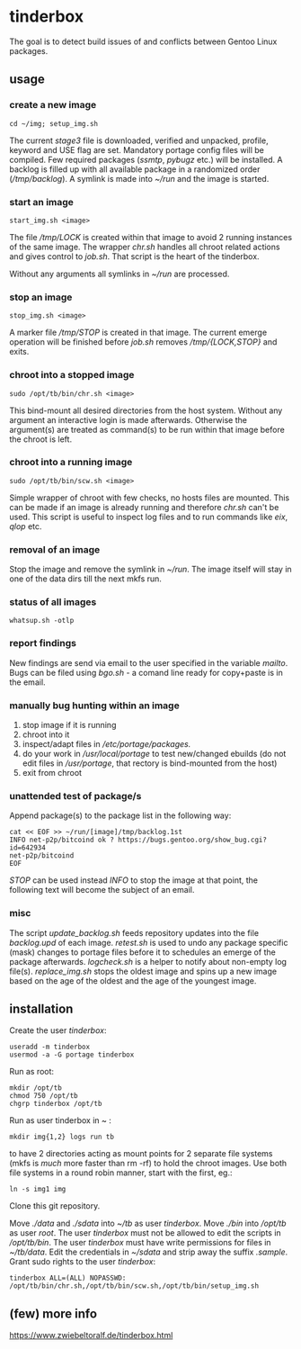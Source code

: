 # tinderbox
The goal is to detect build issues of and conflicts between Gentoo Linux packages.

## usage
### create a new image

    cd ~/img; setup_img.sh

The current *stage3* file is downloaded, verified and unpacked, profile, keyword and USE flag are set.
Mandatory portage config files will be compiled.
Few required packages (*ssmtp*, *pybugz* etc.) will be installed.
A backlog is filled up with all available package in a randomized order (*/tmp/backlog*).
A symlink is made into *~/run* and the image is started.

### start an image
    
    start_img.sh <image>

The file */tmp/LOCK* is created within that image to avoid 2 running instances of the same image.
The wrapper *chr.sh* handles all chroot related actions and gives control to *job.sh*.
That script is the heart of the tinderbox.

Without any arguments all symlinks in *~/run* are processed.

### stop an image

    stop_img.sh <image>

A marker file */tmp/STOP* is created in that image.
The current emerge operation will be finished before *job.sh* removes */tmp/{LOCK,STOP}* and exits.

### chroot into a stopped image
    
    sudo /opt/tb/bin/chr.sh <image>

This bind-mount all desired directories from the host system. Without any argument an interactive login is made afterwards. Otherwise the argument(s) are treated as command(s) to be run within that image before the chroot is left.

### chroot into a running image
    
    sudo /opt/tb/bin/scw.sh <image>

Simple wrapper of chroot with few checks, no hosts files are mounted. This can be made if an image is already running and therefore *chr.sh* can't be used. This script is useful to inspect log files and to run commands like *eix*, *qlop* etc.

### removal of an image
Stop the image and remove the symlink in *~/run*.
The image itself will stay in one of the data dirs till the next mkfs run.

### status of all images

    whatsup.sh -otlp

### report findings
New findings are send via email to the user specified in the variable *mailto*.
Bugs can be filed using *bgo.sh* - a comand line ready for copy+paste is in the email.

### manually bug hunting within an image
1. stop image if it is running
2. chroot into it
3. inspect/adapt files in */etc/portage/packages.*
4. do your work in */usr/local/portage* to test new/changed ebuilds (do not edit files in */usr/portage*, that rectory is bind-mounted from the host)
5. exit from chroot

### unattended test of package/s
Append package(s) to the package list in the following way:
    
    cat << EOF >> ~/run/[image]/tmp/backlog.1st
    INFO net-p2p/bitcoind ok ? https://bugs.gentoo.org/show_bug.cgi?id=642934
    net-p2p/bitcoind
    EOF

*STOP* can be used instead *INFO* to stop the image at that point, the following text will become the subject of an email.

### misc
The script *update_backlog.sh* feeds repository updates into the file *backlog.upd* of each image. *retest.sh* is used to undo any package specific (mask) changes to portage files before it to schedules an emerge of the package afterwards. *logcheck.sh* is a helper to notify about non-empty log file(s). *replace_img.sh* stops the oldest image and spins up a new image based on the age of the oldest and the age of the youngest image.

## installation
Create the user *tinderbox*:

    useradd -m tinderbox
    usermod -a -G portage tinderbox

Run as root:

    mkdir /opt/tb
    chmod 750 /opt/tb
    chgrp tinderbox /opt/tb

Run as user tinderbox in ~ :

    mkdir img{1,2} logs run tb

to have 2 directories acting as mount points for 2 separate file systems (mkfs is *much* more faster than rm -rf) to hold the chroot images. Use both file systems in a round robin manner, start with the first, eg.:

    ln -s img1 img

Clone this git repository.

Move *./data* and *./sdata* into *~/tb* as user *tinderbox*.
Move *./bin* into */opt/tb* as user *root*.
The user *tinderbox* must not be allowed to edit the scripts in */opt/tb/bin*.
The user *tinderbox* must have write permissions for files in *~/tb/data*.
Edit the credentials in *~/sdata* and strip away the suffix *.sample*.
Grant sudo rights to the user *tinderbox*:

    tinderbox ALL=(ALL) NOPASSWD: /opt/tb/bin/chr.sh,/opt/tb/bin/scw.sh,/opt/tb/bin/setup_img.sh

## (few) more info
https://www.zwiebeltoralf.de/tinderbox.html

